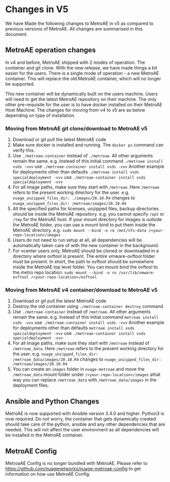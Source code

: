 # Changes in V5
We have Made the following changes to MetroAE in v5 as compared to previous versions of MetroAE. All changes are summarised in this document.

## MetroAE operation changes
In v4 and before, MetroAE shipped with 2 modes of operation. The container and git clone. With the new release, we have made things a bit easier for the users. There is a single mode of operation - a new MetroAE container. This will replace the old MetroAE container, which will no longer be supported.

This new container will be dynamically built on the users machine. Users will need to get the latest MetroAE repository on their machine. The only other pre-requisite for the user is to have docker installed on their MetroAE Host Machine. The changes for moving from v4 to v5 are as below depending on type of installation.

### Moving from MetroAE git clone/download to MetroAE v5
1. Download or git pull the latest MetroAE code
2. Make sure docker is installed and running. The `docker ps` command can verify this.
3. Use `./metroae-container` instead of `./metroae`. All other arguments remain the same.
   e.g. Instead of this initial command
   `./metroae install vsds -vvv` use `./metroae-container install vsds -vvv`
   Another example for deployments other than defaults
   `./metroae install vsds specialdeployment -vvv` use `./metroae-container install vsds specialdeployment -vvv`
4. For all image paths, make sure they start with `/metroae`. Here `/metroae` refers to the present working directory for the user.
   e.g.
   `nuage_unzipped_files_dir: ./images/20.10.R4` changes to `nuage_unzipped_files_dir: /metroae/images/20.10.R4`
5. All the specified paths for licenses, unzipped files, backup directories should be inside the MetroAE repository. e.g. you cannot specify `/opt` or `/tmp` for the MetroAE host. If your mount directory for images is outside the MetroAE folder, you can use a mount bind to put them inside the MetroAE directory.
   e.g.
   `sudo mount --bind -o ro /mnt/nfs-data /<your-repo-location>/images`
6. Users do not need to run setup at all, all dependencies will be automatically taken care of with the new container in the background.
7. For vcenter users only, MetroAE should be cloned or downloaded in a directory where ovftool is present. The entire vmware-ovftool folder must be present. In short, the path to ovftool should be somewhere inside the MetroAE top level folder. You can mount bind the ovftool to the metro repo location.
   `sudo mount --bind -o ro /usr/lib/vmware-ovftool /<your-repo-location>/ovftool`

### Moving from MetroAE v4 container/download to MetroAE v5
1. Download or git pull the latest MetroAE code
2. Destroy the old container using `./metroae-container destroy` command
3. Use `./metroae-container` instead of `/metroae`. All other arguments remain the same.
   e.g. Instead of this initial command
   `metroae install vsds -vvv` use `./metroae-container install vsds -vvv`
   Another example for deployments other than defaults
   `metroae install vsds specialdeployment -vvv` use `./metroae-container install vsds specialdeployment -vvv`
4. For all image paths, make sure they start with `/metroae` instead of `/metroae_data`. Here `/metroae` refers to the present working directory for the user.
   e.g.
   `nuage_unzipped_files_dir: /metroae_data/images/20.10.R4` changes to `nuage_unzipped_files_dir: /metroae/images/20.10.R4`
5. You can create an `images` folder in `nuage-metroae` and move the `/metroae_data` mount folder under `/<your-repo-location>/images` athat way you can replace `/metroae_data` with `/metroae_data/images` in the deployment files.

## Ansible and Python Changes
MetroAE is now supported with Ansible version 3.4.0 and higher. Python3 is now required. Do not worry, the container that gets dynamically created should take care of the python, ansible and any other dependencies that are needed. This will not affect the user environment as all dependencies will be installed in the MetroAE container.

## MetroAE Config
MetroaAE Config is no longer bundled with MetroAE. Please refer to https://github.com/nuagenetworks/nuage-metroae-config to get information on how use MetroAE Config.
